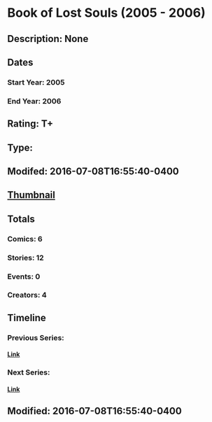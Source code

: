 # Book of Lost Souls (2005 - 2006)
## Description: None
## Dates
### Start Year: 2005
### End Year: 2006
## Rating: T+
## Type: 
## Modifed: 2016-07-08T16:55:40-0400
## [Thumbnail](http://i.annihil.us/u/prod/marvel/i/mg/6/10/578012af9ae30.jpg)
## Totals
### Comics: 6
### Stories: 12
### Events: 0
### Creators: 4
## Timeline
### Previous Series: 
#### [Link]()
### Next Series: 
#### [Link]()
## Modified: 2016-07-08T16:55:40-0400